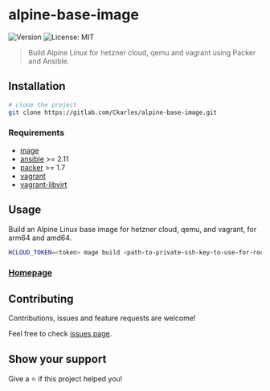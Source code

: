 # alpine-base-image
![Version](https://img.shields.io/badge/version-2.1-blue.svg?cacheSeconds=2592000)
![License: MIT](https://img.shields.io/badge/License-MIT-yellow.svg)

> Build Alpine Linux for hetzner cloud, qemu and vagrant using Packer and Ansible.

## Installation

```bash
# clone the project
git clone https://gitlab.com/Ckarles/alpine-base-image.git
```

### Requirements

- [mage](https://magefile.org)
- [ansible](https://docs.ansible.com/ansible/latest/installation_guide/intro_installation.html) >= 2.11
- [packer](https://learn.hashicorp.com/tutorials/packer/get-started-install-cli) >= 1.7
- [vagrant](https://www.vagrantup.com/downloads)
- [vagrant-libvirt](https://github.com/vagrant-libvirt/vagrant-libvirt)

## Usage

Build an Alpine Linux base image for hetzner cloud, qemu, and vagrant, for arm64 and amd64.
```bash
HCLOUD_TOKEN=<token> mage build <path-to-private-ssh-key-to-use-for-root-account>
```

### [Homepage](https://gitlab.com/Ckarles/alpine-base-image)

## Contributing

Contributions, issues and feature requests are welcome!

Feel free to check [issues page](https://gitlab.com/Ckarles/alpine-base-image/-/issues).

## Show your support

Give a ⭐️ if this project helped you!
